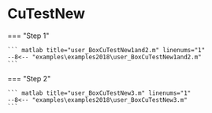 # CuTestNew

=== "Step 1"

    ``` matlab title="user_BoxCuTestNew1and2.m" linenums="1"
    --8<-- "examples\examples2018\user_BoxCuTestNew1and2.m"
    ```

=== "Step 2"

    ``` matlab title="user_BoxCuTestNew3.m" linenums="1"
    --8<-- "examples\examples2018\user_BoxCuTestNew3.m"
    ```

